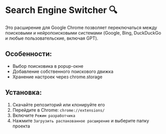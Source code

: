 # Search Engine Switcher 🔍

Это расширение для Google Chrome позволяет переключаться между поисковыми и нейропоисковыми системами  (Google, Bing, DuckDuckGo и любые пользовательские, включая GPT).

## Особенности:
- Выбор поисковика в popup-окне
- Добавление собственного поискового движка
- Хранение настроек через chrome.storage

## Установка:
1. Скачайте репозиторий или клонируйте его
2. Перейдите в Chrome: `chrome://extensions/`
3. Включите `Режим разработчика`
4. Нажмите `Загрузить распакованное расширение` и выберите папку проекта
